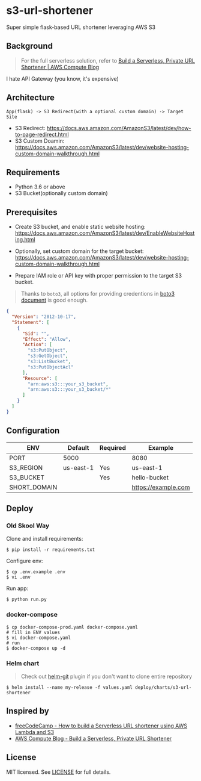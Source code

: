 # s3-url-shortener

Super simple flask-based URL shortener leveraging AWS S3

## Background

> For the full serverless solution, refer to [Build a Serverless, Private URL Shortener | AWS Compute Blog](https://aws.amazon.com/blogs/compute/build-a-serverless-private-url-shortener/)

I hate API Gateway (you know, it's expensive)

## Architecture

```text
App(flask) -> S3 Redirect(with a optional custom domain) -> Target Site
```

- S3 Redirect: https://docs.aws.amazon.com/AmazonS3/latest/dev/how-to-page-redirect.html
- S3 Custom Doamin: https://docs.aws.amazon.com/AmazonS3/latest/dev/website-hosting-custom-domain-walkthrough.html

## Requirements

- Python 3.6 or above
- S3 Bucket(optionally custom domain)

## Prerequisites

- Create S3 bucket, and enable static website hosting: https://docs.aws.amazon.com/AmazonS3/latest/dev/EnableWebsiteHosting.html

- Optionally, set custom domain for the target bucket: https://docs.aws.amazon.com/AmazonS3/latest/dev/website-hosting-custom-domain-walkthrough.html

- Prepare IAM role or API key with proper permission to the target S3 bucket.

> Thanks to `boto3`, all options for providing credentions in [boto3 document](https://boto3.amazonaws.com/v1/documentation/api/latest/guide/configuration.html) is good enough.

```json
{
  "Version": "2012-10-17",
  "Statement": [
    {
      "Sid": "",
      "Effect": "Allow",
      "Action": [
        "s3:PutObject",
        "s3:GetObject",
        "s3:ListBucket",
        "s3:PutObjectAcl"
      ],
      "Resource": [
        "arn:aws:s3:::your_s3_bucket",
        "arn:aws:s3:::your_s3_bucket/*"
      ]
    }
  ]
}
```

## Configuration

| ENV          | Default       | Required | Example             |
|--------------|---------------|----------|---------------------|
| PORT         | 5000          |          | 8080                |
| S3_REGION    | us-east-1     | Yes      | us-east-1           |
| S3_BUCKET    |               | Yes      | hello-bucket        |
| SHORT_DOMAIN |               |          | https://example.com |

## Deploy

### Old Skool Way

Clone and install requirements:

```shell
$ pip install -r requirements.txt
```

Configure env:

```shell
$ cp .env.example .env
$ vi .env
```

Run app:

```shell
$ python run.py
```

### docker-compose

```shell
$ cp docker-compose-prod.yaml docker-compose.yaml
# fill in ENV values
$ vi docker-compose.yaml
# run
$ docker-compose up -d
```

### Helm chart

> Check out [helm-git](https://github.com/aslafy-z/helm-git) plugin if you don't want to clone entire repository

```shell
$ helm install --name my-release -f values.yaml deploy/charts/s3-url-shortener
```

## Inspired by

- [freeCodeCamp - How to build a Serverless URL shortener using AWS Lambda and S3](https://www.freecodecamp.org/news/how-to-build-a-serverless-url-shortener-using-aws-lambda-and-s3-4fbdf70cbf5c/)
- [AWS Compute Blog - Build a Serverless, Private URL Shortener](https://aws.amazon.com/blogs/compute/build-a-serverless-private-url-shortener/)

## License

MIT licensed. See [LICENSE](https://github.com/bskim45/s3-url-shortener/blob/master/LICENSE) for full details.
